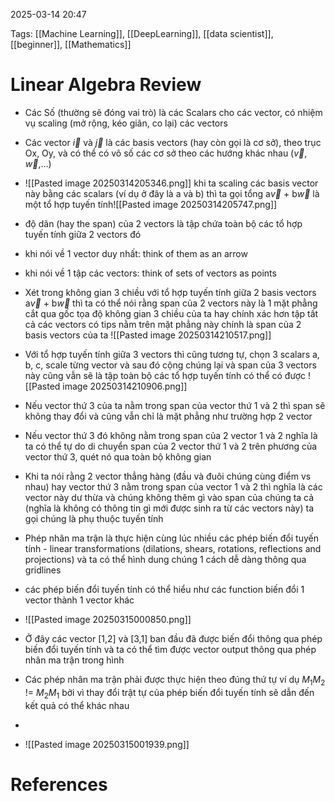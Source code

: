 2025-03-14 20:47


Tags: [[Machine Learning]], [[DeepLearning]], [[data scientist]], [[beginner]], [[Mathematics]]

# Linear Algebra Review

- Các Số (thường sẽ đóng vai trò) là các Scalars cho các vector, có nhiệm vụ scaling (mở rộng, kéo giãn, co lại) các vectors
- Các vector $\vec{i}$ và $\vec{j}$ là các basis vectors (hay còn gọi là cơ sở), theo trục Ox, Oy, và có thể có vô số các cơ sở theo các hướng khác nhau ($\vec{v}$, $\vec{w}$,...)
- ![[Pasted image 20250314205346.png]]
khi ta scaling các basis vector này bằng các scalars (ví dụ ở đây là a và b) thì ta gọi tổng a$\vec{v}$ + b$\vec{w}$ là một tổ hợp tuyến tính![[Pasted image 20250314205747.png]]

- độ dãn (hay the span) của 2 vectors là tập chứa toàn bộ các tổ hợp tuyến tính giữa 2 vectors đó
- khi nói về 1 vector duy nhất: think of them as an arrow
- khi nói về 1 tập các vectors: think of sets of vectors as points 
- Xét trong không gian 3 chiều với tổ hợp tuyến tính giữa 2 basis vectors a$\vec{v}$ + b$\vec{w}$ thì ta có thể nói rằng span của 2 vectors này là 1 mặt phẳng cắt qua gốc tọa độ không gian 3 chiều của ta hay chính xác hơn tập tất cả các vectors có tips nằm trên mặt phẳng này chính là span của 2 basis vectors của ta 
![[Pasted image 20250314210517.png]]
- Với tổ hợp tuyến tính giữa 3 vectors thì cũng tương tự, chọn 3 scalars a, b, c, scale từng vector và sau đó cộng chúng lại và span của 3 vectors này cũng vẫn sẽ là tập toàn bộ các tổ hợp tuyến tính có thể có được
![[Pasted image 20250314210906.png]]
- Nếu vector thứ 3 của ta nằm trong span của vector thứ 1 và 2 thì span sẽ không thay đổi và cũng vẫn chỉ là mặt phẳng như trường hợp 2 vector 
- Nếu vector thứ 3 đó không nằm trong span của 2 vector 1 và 2 nghĩa là ta có thể tự do di chuyển span của 2 vector thứ 1 và 2 trên phương của vector thứ 3, quét nó qua toàn bộ không gian
- Khi ta nói rằng 2 vector thẳng hàng (đầu và đuôi chúng cùng điểm vs nhau) hay vector thứ 3 nằm trong span của vector 1 và 2 thì nghĩa là các vector này dư thừa và chúng không thêm gì vào span của chúng ta cả (nghĩa là không có thông tin gì mới được sinh ra từ các vectors này)  ta gọi chúng là phụ thuộc tuyến tính
- Phép nhân ma trận là thực hiện cùng lúc nhiều các phép biến đổi tuyến tính - linear transformations (dilations, shears, rotations, reflections and projections) và ta có thể hình dung chúng 1 cách dễ dàng thông qua gridlines 
- các phép biến đổi tuyến tính có thể hiểu như các function biến đổi 1 vector thành 1 vector khác
- ![[Pasted image 20250315000850.png]]
- Ở đây các vector [1,2] và [3,1] ban đầu đã được biến đổi thông qua phép biến đổi tuyến tính và ta có thể tìm được vector output thông qua phép nhân ma trận trong hình
- Các phép nhân ma trận phải được thực hiện theo đúng thứ tự ví dụ $M_{1}M_{2}$ != $M_{2}M_{1}$ bởi vì thay đổi trật tự của phép biến đổi tuyến tính sẽ dẫn đến kết quả có thể khác nhau
- 
- ![[Pasted image 20250315001939.png]]
# References
